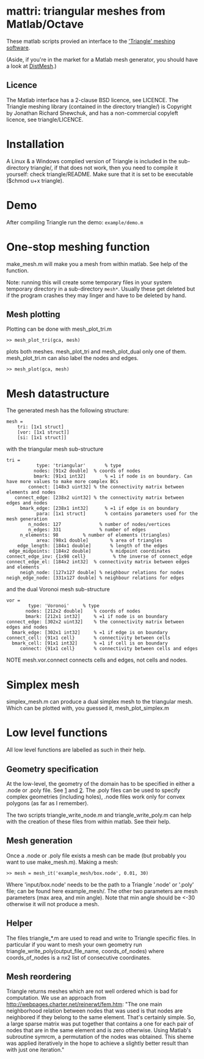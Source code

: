mattri: triangular meshes from Matlab/Octave
============================================
These matlab scripts provied an interface to the ['Triangle' meshing
software](http://www.cs.cmu.edu/~quake/triangle.html).

(Aside, if you're in the market for a Matlab mesh generator, you
should have a look at
[DistMesh](http://persson.berkeley.edu/distmesh/).)

Licence
-------

The Matlab interface has a 2-clause BSD licence, see LICENCE.  The
Triangle meshing library (contained in the directory triangle/) is
Copyright by Jonathan Richard Shewchuk, and has a non-commercial
copyleft licence, see triangle/LICENCE.

Installation
============
A Linux & a Windows complied version of Triangle is included in the
sub-directory triangle/, if that does not work, then you need to
compile it yourself: check triangle/README.  Make sure that it is set
to be executable ($chmod u+x triangle).

Demo
====
After compiling Triangle run the demo: `example/demo.m`

One-stop meshing function
=========================
make_mesh.m will make you a mesh from within matlab.  See help of the
function.

Note: running this will create some temporary files in your system
temporary directory in a sub-directory `mesh*`.  Usually these get
deleted but if the program crashes they may linger and have to be
deleted by hand.

Mesh plotting
-------------
Plotting can be done with mesh_plot_tri.m

    >> mesh_plot_tri(gca, mesh)
   
plots both meshes. mesh_plot_tri and mesh_plot_dual only one of them.
mesh_plot_tri.m can also label the nodes and edges.

    >> mesh_plot(gca, mesh)

Mesh datastructure
==================

The generated mesh has the following structure:

    mesh = 
        tri: [1x1 struct]
        [vor: [1x1 struct]]
        [si: [1x1 struct]]

with the triangular mesh sub-structure

    tri = 
               type: 'triangular'		% type
              nodes: [91x2 double]	% coords of nodes
              bmark: [91x1 int32]		% =1 if node is on boundary. Can have more values to make more complex BCs
            connect: [148x3 uint32]	% the connectivity matrix between elements and nodes
       connect_edge: [238x2 uint32]	% the connectivity matrix between edges and nodes
         bmark_edge: [238x1 int32]		% =1 if edge is on boundary
               para: [1x1 struct]		% contains parameters used for the mesh generation
            n_nodes: 127              % number of nodes/vertices
            n_edges: 331              % number of edges
         n_elements: 98			% number of elements (triangles)
               area: [98x1 double]        % area of triangles
        edge_length: [184x1 double]       % length of the edges
     edge_midpoints: [184x2 double]       % midpoint coordinates
    connect_edge_inv: {1x98 cell}          % the inverse of connect_edge
    connect_edge_el: [184x2 int32]	% connectivity matrix between edges and elements
         neigh_node: [127x127 double] % neighbour relations for nodes
    neigh_edge_node: [331x127 double] % neighbour relations for edges

and the dual Voronoi mesh sub-structure

    vor = 
            type: 'Voronoi'		% type
           nodes: [212x2 double]	% coords of nodes
           bmark: [212x1 int32]		% =1 if node is on boundary
    connect_edge: [302x2 uint32]	% the connectivity matrix between edges and nodes
      bmark_edge: [302x1 int32]		% =1 if edge is on boundary
    connect_cell: {91x1 cell}		% connectivity between cells
      bmark_cell: [91x1 int32]		% =1 if cell is on boundary
         connect: {91x1 cell}		% connectivity between cells and edges

NOTE mesh.vor.connect connects cells and edges, not cells and nodes.


Simplex mesh
============
simplex_mesh.m can produce a dual simplex mesh to the triangular
mesh.  Which can be plotted with, you guessed it, mesh_plot_simplex.m

Low level functions
====================
All low level functions are labelled as such in their help.

Geometry specification
----------------------
At the low-level, the geometry of the domain has to be specified in
either a .node or .poly file.  See
[1](https://www.cs.cmu.edu/~quake/triangle.node.html) and
[2](https://www.cs.cmu.edu/~quake/triangle.poly.html). The .poly files can
be used to specify complex geometries (including holes), .node files
work only for convex polygons (as far as I remember).

The two scripts triangle_write_node.m and triangle_write_poly.m can
help with the creation of these files from within matlab.  See their
help.

Mesh generation
---------------
Once a .node or .poly file exists a mesh can be made (but probably
you want to use make_mesh.m). Making a mesh:

    >> mesh = mesh_it('example_mesh/box.node', 0.01, 30)

Where 'input/box.node' needs to be the path to a Triangle '.node' or
'.poly' file; can be found here example_mesh/. The other two
parameters are mesh parameters (max area, and min angle).  Note that
min angle should be <-30 otherwise it will not produce a mesh.


Helper
------
The files triangle_*.m are used to read and write to Triangle specific
files.  In particular if you want to mesh your own geometry run 
triangle_write_poly(output_file_name, coords_of_nodes) 
where coords_of_nodes is a nx2 list of consecutive coordinates.

Mesh reordering
---------------

Triangle returns meshes which are not well ordered which is bad for
computation.  We use an approach from
http://webpages.charter.net/reinerwt/fem.htm: "The one main
neighborhood relation between nodes that was used is that nodes are
neighbored if they belong to the same element. That's certainly
simple. So, a large sparse matrix was put together that contains a one
for each pair of nodes that are in the same element and is zero
otherwise. Using Matlab's subroutine symrcm, a permutation of the
nodes was obtained. This sheme was applied iteratively in the hope to
achieve a slightly better result than with just one iteration."

